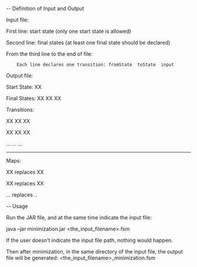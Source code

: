-- Definition of Input and Output

Input file:

First line:	start state (only one start state is allowed)

Second line:	final states (at least one final state should be declared)

From the third line to the end of file:

		Each line declares one transition: fromState  toState  input

Output file:

Start State:	XX

Final States:	XX	XX	XX

Transitions:	

XX	XX	XX

XX	XX	XX

...    ...      ...

------------------------------------------------------------

Maps:

XX 	replaces	XX

XX	replaces	XX

...	replaces	..

-- Usage

Run the JAR file, and at the same time indicate the input file:

java	–jar	minimization.jar	<the_input_filename>.fsm

If the user doesn’t indicate the input file path, nothing would happen.

Then after minimization, in the same directory of the input file, the output file will be generated:	<the_input_filename>_minimization.fsm


